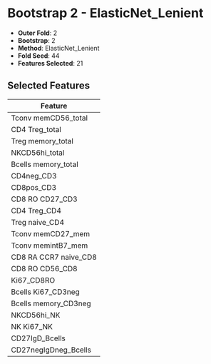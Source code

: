 # Bootstrap 2 - ElasticNet_Lenient

- **Outer Fold**: 2
- **Bootstrap**: 2
- **Method**: ElasticNet_Lenient
- **Fold Seed**: 44
- **Features Selected**: 21

## Selected Features

| Feature |
|---------|
| Tconv memCD56_total |
| CD4 Treg_total |
| Treg memory_total |
| NKCD56hi_total |
| Bcells memory_total |
| CD4neg_CD3 |
| CD8pos_CD3 |
| CD8 RO CD27_CD3 |
| CD4 Treg_CD4 |
| Treg naive_CD4 |
| Tconv memCD27_mem |
| Tconv memintB7_mem |
| CD8 RA CCR7 naive_CD8 |
| CD8 RO CD56_CD8 |
| Ki67_CD8RO |
| Bcells Ki67_CD3neg |
| Bcells memory_CD3neg |
| NKCD56hi_NK |
| NK Ki67_NK |
| CD27IgD_Bcells |
| CD27negIgDneg_Bcells |
